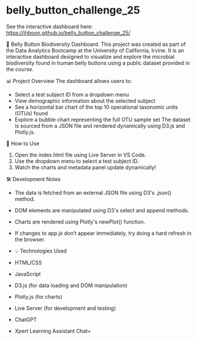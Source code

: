# belly_button_challenge_25
See the interactive dashboard here: https://jhboon.github.io/belly_button_challenge_25/

🧬 Belly Button Biodiversity Dashboard.
This project was created as part of the Data Analytics Bootcamp at the University of California, Irvine. It is an interactive dashboard designed to visualize and explore the microbial biodiversity found in human belly buttons using a public dataset provided in the course.

📊 Project Overview
The dashboard allows users to:
- Select a test subject ID from a dropdown menu
- View demographic information about the selected subject
- See a horizontal bar chart of the top 10 operational taxonomic units (OTUs) found
- Explore a bubble chart representing the full OTU sample set
The dataset is sourced from a JSON file and rendered dynamically using D3.js and Plotly.js.

🧪 How to Use
  1) Open the index.html file using Live Server in VS Code.
  2) Use the dropdown menu to select a test subject ID.
  3) Watch the charts and metadata panel update dynamically!
 
🛠️ Development Notes
- The data is fetched from an external JSON file using D3's .json() method.
- DOM elements are manipulated using D3's select and append methods.
- Charts are rendered using Plotly's newPlot() function.
- If changes to app.js don’t appear immediately, try doing a hard refresh in the browser.

- 💡 Technologies Used
- HTML/CSS
- JavaScript
- D3.js (for data loading and DOM manipulation)
- Plotly.js (for charts)
- Live Server (for development and testing)
- ChatGPT
- Xpert Learning Assistant Chat+
